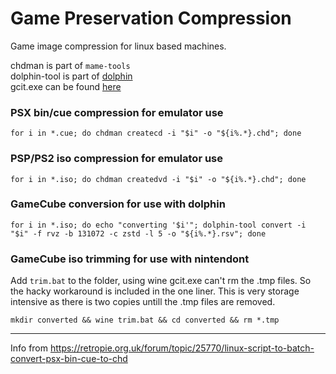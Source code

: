# Game Preservation Compression
Game image compression for linux based machines.

chdman is part of `mame-tools`  
dolphin-tool is part of [dolphin](https://github.com/dolphin-emu/dolphin)  
gcit.exe can be found [here](https://wiibackupmanager.co.uk/index.php?file=gcit_Win32_Build7)

### PSX bin/cue compression for emulator use
```
for i in *.cue; do chdman createcd -i "$i" -o "${i%.*}.chd"; done
```
### PSP/PS2 iso compression for emulator use
```
for i in *.iso; do chdman createdvd -i "$i" -o "${i%.*}.chd"; done
```
### GameCube conversion for use with dolphin
```
for i in *.iso; do echo "converting '$i'"; dolphin-tool convert -i "$i" -f rvz -b 131072 -c zstd -l 5 -o "${i%.*}.rsv"; done
```
### GameCube iso trimming for use with nintendont  
Add `trim.bat` to the folder, using wine gcit.exe can't rm the .tmp files. So the hacky workaround is included in the one liner. This is very storage intensive as there is two copies untill the .tmp files are removed.

```
mkdir converted && wine trim.bat && cd converted && rm *.tmp
```
---

Info from https://retropie.org.uk/forum/topic/25770/linux-script-to-batch-convert-psx-bin-cue-to-chd
